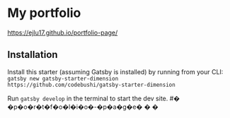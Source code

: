 # My portfolio

https://ejlu17.github.io/portfolio-page/

## Installation

Install this starter (assuming Gatsby is installed) by running from your CLI:
<br/>
`gatsby new gatsby-starter-dimension https://github.com/codebushi/gatsby-starter-dimension`

Run `gatsby develop` in the terminal to start the dev site.
#� �p�o�r�t�f�o�l�i�o�-�p�a�g�e�
�
�
